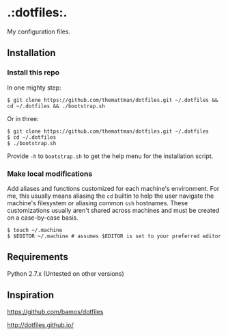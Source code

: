 # .:dotfiles:.
My configuration files.

## Installation

### Install this repo

In one mighty step:

    $ git clone https://github.com/themattman/dotfiles.git ~/.dotfiles && cd ~/.dotfiles && ./bootstrap.sh
    
Or in three:

    $ git clone https://github.com/themattman/dotfiles.git ~/.dotfiles
    $ cd ~/.dotfiles
    $ ./bootstrap.sh

Provide `-h` to `bootstrap.sh` to get the help menu for the installation script.

### Make local modifications

Add aliases and functions customized for each machine's environment. For me, this usually means aliasing the `cd` builtin to help the user navigate the machine's filesystem or aliasing common `ssh` hostnames. These customizations usually aren't shared across machines and must be created on a case-by-case basis.

    $ touch ~/.machine
    $ $EDITOR ~/.machine # assumes $EDITOR is set to your preferred editor

## Requirements
Python 2.7.x
(Untested on other versions)

## Inspiration

https://github.com/bamos/dotfiles

http://dotfiles.github.io/
